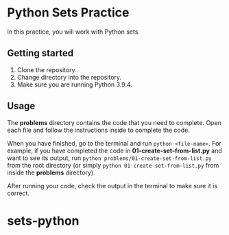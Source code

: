 # Python Sets Practice

In this practice, you will work with Python sets.

## Getting started

1. Clone the repository.
2. Change directory into the repository.
3. Make sure you are running Python 3.9.4.

## Usage

The __problems__ directory contains the code that you need to complete. Open
each file and follow the instructions inside to complete the code.

When you have finished, go to the terminal and run `python <file-name>`. For
example, if you have completed the code in __01-create-set-from-list.py__ and
want to see its output, run `python problems/01-create-set-from-list.py` from
the root directory (or simply `python 01-create-set-from-list.py` from inside
the __problems__ directory).

After running your code, check the output in the terminal to make sure it is
correct.
# sets-python
